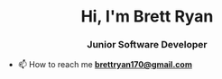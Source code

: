 <h1 align="center">Hi, I'm Brett Ryan</h1>
<h3 align="center">Junior Software Developer</h3>

- 📫 How to reach me **brettryan170@gmail.com**

